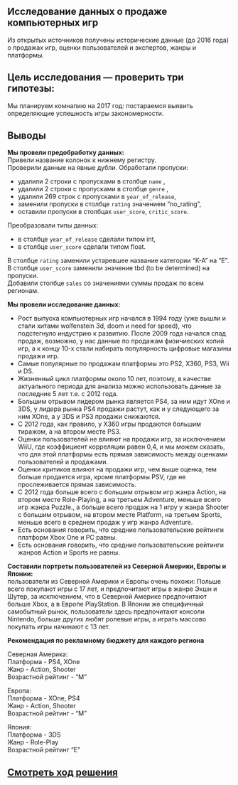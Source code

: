 ## Исследование данных о продаже компьютерных игр

Из открытых источников получены исторические данные (до 2016 года) о продажах игр, оценки пользователей и экспертов, жанры и платформы. 

## Цель исследования — проверить три гипотезы:

Мы плaнируем комнапию на 2017 год: постараемся выявить определяющие успешность игры закономерности.


## Выводы

**Мы провели предобработку данных:**  
Привели название колонок к нижнему регистру.   
Проверили данные на явные дубли.
Обработали пропуски:  
 - удалили 2 строки с пропусками в столбце `name` ,    
 - удалили 2 строки с пропусками в столбце `genre` ,
 - удалили 269 строк с пропусками в `year_of_release`,
 - заменили пропуски в столбце `rating` значением “no_rating”,   
 - оставили пропуски в столбцах `user_score`, `critic_score`.  
   
Преобразовали типы данных:  
 - в столбце `year_of_release` сделали типом int,  
 - в столбце `user_score` сделали типом float.  
   
В столбце `rating` заменили устаревшее название категории “K-A” на “E”.  
В столбце `user_score` заменили значение tbd (to be determined) на пропуски.   
Добавили столбце `sales` со значениями суммы продаж по всем регионам.  
  
**Мы провели исследование данных:**  
 - Рост выпуска компьютерных игр начался в 1994 году (уже вышли и стали хитами wolfenstein 3d, doom и need for speed), что подстегнуло индустрию к развитию. После 2009 года начался спад продаж, возможно, у нас данные по продажам физичиеских копий игр, а к концу 10-х стали набирать популярность цифровые магазины продажи игр.   
 - Самые популярные по продажам платформы это PS2, X360, PS3, Wii и DS.  
 - Жизненный цикл платформы около 10 лет, поэтому, в качестве актуального периода для анализа можно использовать данные за последние 5 лет  т.е. с 2012 года.  
 - Большим отрывом лидером рынка является PS4, за ним идут XOne и 3DS,  у лидера рынка PS4 продажи растут, как и у следующего за ним XOne, а у 3DS и PS3 продажи снижаются.  
 - С 2012 года, как правило, у X360 игры продаются большим тиражом, а на втором месте PS3.  
 - Оценки пользователей не влияют на продажи игр, за исключением WiiU, где коэффициент корреляции равен 0,4, и мы можем сказать, что для этой платформы есть прямая зависимость между оценками пользователей и продажами.  
 - Оценки критиков влияют на продажи игр, чем выше оценка, тем больше продается игра, кроме платформы PSV, где не прослеживается прямая зависимость.  
 - С 2012 года больше всего с большим отрывом игр жанра Action, на втором месте Role-Playing, а на третьем Adventure, меньше всего игр жанра Puzzle., а больше всего продаж на 1 игру у жанра Shooter с большим отрывом, на втором месте Platform, на третьем Sports, меньше всего в среднем продаж у игр жанра Adventure.
 - Есть основания говорить, что средние пользовательские рейтинги платформ Xbox One и PC равны.  
 - Есть основания говорить, что средние пользовательские рейтинги жанров Action и Sports не равны.  

**Составили портреты пользователей из Северной Америки, Европы и Японии:**   
пользователи из Северной Америки и Европы очень похожи: Польше всего покупают игры с 17 лет, и предпочитают игры в жанре Экшн и Шутер, за исключением, что в Северной Америке предпочитают больше Xbox, а в Европе PlayStation. В Японии же специфичный самобытный рынок, пользователи здесь предпочитают консоли Nintendo, больше других любят ролевые игры, а играть массово покупать игры начинают с 13 лет.

**Рекомендация по рекламному бюджету для каждого региона** 
  
Северная Америка:  
Платформа  - PS4, XOne  
Жанр - Action, Shooter  
Возрастной рейтинг - “М”  
  
Европа:  
Платформа  - XOne, PS4  
Жанр - Action, Shooter   
Возрастной рейтинг - “М”  
  
Япония:  
Платформа  - 3DS   
Жанр - Role-Play  
Возрастной рейтинг “E”  

## [Cмотреть ход решения](https://github.com/laringerman/portfolio/blob/main/04-games/1.0-lgg-pc_and_console_games.ipynb)
